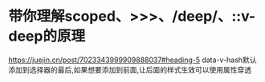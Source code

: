 # 带你理解scoped、>>>、/deep/、::v-deep的原理
https://juejin.cn/post/7023343999909888037#heading-5
data-v-hash默认添加到选择器的最后,如果想要添加到前面,让后面的样式生效可以使用属性穿透